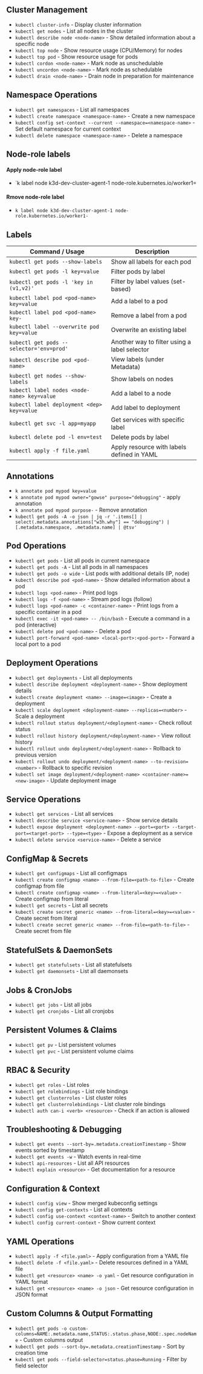 ## Cluster Management
- `kubectl cluster-info` - Display cluster information
- `kubectl get nodes` - List all nodes in the cluster
- `kubectl describe node <node-name>` - Show detailed information about a specific node
- `kubectl top node` - Show resource usage (CPU/Memory) for nodes
- `kubectl top pod` - Show resource usage for pods
- `kubectl cordon <node-name>` - Mark node as unschedulable
- `kubectl uncordon <node-name>` - Mark node as schedulable
- `kubectl drain <node-name>` - Drain node in preparation for maintenance

## Namespace Operations
- `kubectl get namespaces` - List all namespaces
- `kubectl create namespace <namespace-name>` - Create a new namespace
- `kubectl config set-context --current --namespace=<namespace-name>` - Set default namespace for current context
- `kubectl delete namespace <namespace-name>` - Delete a namespace

## Node-role labels
#### Apply node-role label
- `k label node k3d-dev-cluster-agent-1 node-role.kubernetes.io/worker1=
#### Rmove node-role label
- `k label node k3d-dev-cluster-agent-1 node-role.kubernetes.io/worker1-`

## Labels

|**Command / Usage**|**Description**|
|---|---|
|`kubectl get pods --show-labels`|Show all labels for each pod|
|`kubectl get pods -l key=value`|Filter pods by label|
|`kubectl get pods -l 'key in (v1,v2)'`|Filter by label values (set-based)|
|`kubectl label pod <pod-name> key=value`|Add a label to a pod|
|`kubectl label pod <pod-name> key-`|Remove a label from a pod|
|`kubectl label --overwrite pod key=value`|Overwrite an existing label|
|`kubectl get pods --selector='env=prod'`|Another way to filter using a label selector|
|`kubectl describe pod <pod-name>`|View labels (under Metadata)|
|`kubectl get nodes --show-labels`|Show labels on nodes|
|`kubectl label nodes <node-name> key=value`|Add a label to a node|
|`kubectl label deployment <dep> key=value`|Add label to deployment|
|`kubectl get svc -l app=myapp`|Get services with specific label|
|`kubectl delete pod -l env=test`|Delete pods by label|
|`kubectl apply -f file.yaml`|Apply resource with labels defined in YAML|
## Annotations
- `k annotate pod mypod key=value`
- `k annotate pod mypod owner="gowse" purpose="debugging"` - apply annotation
- `k annotate pod mypod purpose-` - Remove annotation
- `kubectl get pods -A -o json | jq -r '.items[] | select(.metadata.annotations["w3h.why"] == "debugging") | [.metadata.namespace, .metadata.name] | @tsv'`


## Pod Operations
- `kubectl get pods` - List all pods in current namespace
- `kubectl get pods -A` - List all pods in all namespaces
- `kubectl get pods -o wide` - List pods with additional details (IP, node)
- `kubectl describe pod <pod-name>` - Show detailed information about a pod
- `kubectl logs <pod-name>` - Print pod logs
- `kubectl logs -f <pod-name>` - Stream pod logs (follow)
- `kubectl logs <pod-name> -c <container-name>` - Print logs from a specific container in a pod
- `kubectl exec -it <pod-name> -- /bin/bash` - Execute a command in a pod (interactive)
- `kubectl delete pod <pod-name>` - Delete a pod
- `kubectl port-forward <pod-name> <local-port>:<pod-port>` - Forward a local port to a pod

## Deployment Operations
- `kubectl get deployments` - List all deployments
- `kubectl describe deployment <deployment-name>` - Show deployment details
- `kubectl create deployment <name> --image=<image>` - Create a deployment
- `kubectl scale deployment <deployment-name> --replicas=<number>` - Scale a deployment
- `kubectl rollout status deployment/<deployment-name>` - Check rollout status
- `kubectl rollout history deployment/<deployment-name>` - View rollout history
- `kubectl rollout undo deployment/<deployment-name>` - Rollback to previous version
- `kubectl rollout undo deployment/<deployment-name> --to-revision=<number>` - Rollback to specific revision
- `kubectl set image deployment/<deployment-name> <container-name>=<new-image>` - Update deployment image

## Service Operations
- `kubectl get services` - List all services
- `kubectl describe service <service-name>` - Show service details
- `kubectl expose deployment <deployment-name> --port=<port> --target-port=<target-port> --type=<type>` - Expose a deployment as a service
- `kubectl delete service <service-name>` - Delete a service

## ConfigMap & Secrets
- `kubectl get configmaps` - List all configmaps
- `kubectl create configmap <name> --from-file=<path-to-file>` - Create configmap from file
- `kubectl create configmap <name> --from-literal=<key>=<value>` - Create configmap from literal
- `kubectl get secrets` - List all secrets
- `kubectl create secret generic <name> --from-literal=<key>=<value>` - Create secret from literal
- `kubectl create secret generic <name> --from-file=<path-to-file>` - Create secret from file

## StatefulSets & DaemonSets
- `kubectl get statefulsets` - List all statefulsets
- `kubectl get daemonsets` - List all daemonsets

## Jobs & CronJobs
- `kubectl get jobs` - List all jobs
- `kubectl get cronjobs` - List all cronjobs

## Persistent Volumes & Claims
- `kubectl get pv` - List persistent volumes
- `kubectl get pvc` - List persistent volume claims

## RBAC & Security
- `kubectl get roles` - List roles
- `kubectl get rolebindings` - List role bindings
- `kubectl get clusterroles` - List cluster roles
- `kubectl get clusterrolebindings` - List cluster role bindings
- `kubectl auth can-i <verb> <resource>` - Check if an action is allowed

## Troubleshooting & Debugging
- `kubectl get events --sort-by=.metadata.creationTimestamp` - Show events sorted by timestamp
- `kubectl get events -w` - Watch events in real-time
- `kubectl api-resources` - List all API resources
- `kubectl explain <resource>` - Get documentation for a resource

## Configuration & Context
- `kubectl config view` - Show merged kubeconfig settings
- `kubectl config get-contexts` - List all contexts
- `kubectl config use-context <context-name>` - Switch to another context
- `kubectl config current-context` - Show current context

## YAML Operations
- `kubectl apply -f <file.yaml>` - Apply configuration from a YAML file
- `kubectl delete -f <file.yaml>` - Delete resources defined in a YAML file
- `kubectl get <resource> <name> -o yaml` - Get resource configuration in YAML format
- `kubectl get <resource> <name> -o json` - Get resource configuration in JSON format

## Custom Columns & Output Formatting
- `kubectl get pods -o custom-columns=NAME:.metadata.name,STATUS:.status.phase,NODE:.spec.nodeName` - Custom columns output
- `kubectl get pods --sort-by=.metadata.creationTimestamp` - Sort by creation time
- `kubectl get pods --field-selector=status.phase=Running` - Filter by field selector